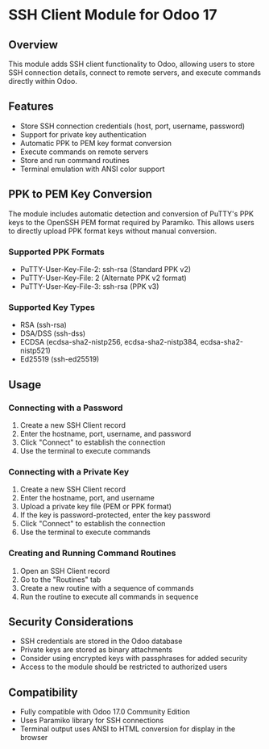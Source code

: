 # SSH Client Module for Odoo 17

## Overview
This module adds SSH client functionality to Odoo, allowing users to store SSH connection details,
connect to remote servers, and execute commands directly within Odoo.

## Features
- Store SSH connection credentials (host, port, username, password)
- Support for private key authentication
- Automatic PPK to PEM key format conversion
- Execute commands on remote servers
- Store and run command routines
- Terminal emulation with ANSI color support

## PPK to PEM Key Conversion
The module includes automatic detection and conversion of PuTTY's PPK keys to the OpenSSH PEM format
required by Paramiko. This allows users to directly upload PPK format keys without manual conversion.

### Supported PPK Formats
- PuTTY-User-Key-File-2: ssh-rsa (Standard PPK v2)
- PuTTY-User-Key-File: 2 (Alternate PPK v2 format)
- PuTTY-User-Key-File-3: ssh-rsa (PPK v3)

### Supported Key Types
- RSA (ssh-rsa)
- DSA/DSS (ssh-dss)
- ECDSA (ecdsa-sha2-nistp256, ecdsa-sha2-nistp384, ecdsa-sha2-nistp521)
- Ed25519 (ssh-ed25519)

## Usage

### Connecting with a Password
1. Create a new SSH Client record
2. Enter the hostname, port, username, and password
3. Click "Connect" to establish the connection
4. Use the terminal to execute commands

### Connecting with a Private Key
1. Create a new SSH Client record
2. Enter the hostname, port, and username
3. Upload a private key file (PEM or PPK format)
4. If the key is password-protected, enter the key password
5. Click "Connect" to establish the connection
6. Use the terminal to execute commands

### Creating and Running Command Routines
1. Open an SSH Client record
2. Go to the "Routines" tab
3. Create a new routine with a sequence of commands
4. Run the routine to execute all commands in sequence

## Security Considerations
- SSH credentials are stored in the Odoo database
- Private keys are stored as binary attachments
- Consider using encrypted keys with passphrases for added security
- Access to the module should be restricted to authorized users

## Compatibility
- Fully compatible with Odoo 17.0 Community Edition
- Uses Paramiko library for SSH connections
- Terminal output uses ANSI to HTML conversion for display in the browser